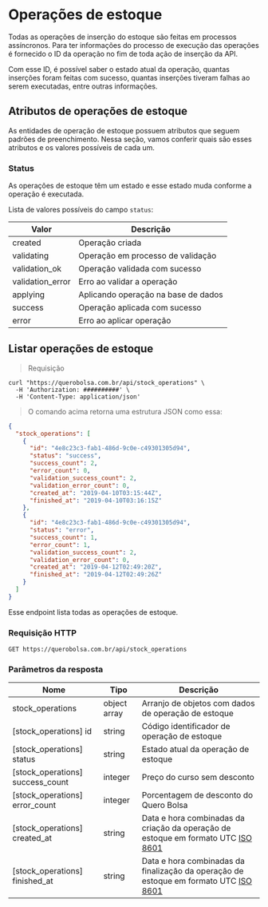 # Operações de estoque

Todas as operações de inserção do estoque são feitas em processos assíncronos. Para ter informações do processo de execução das operações é fornecido o ID da operação no fim de toda ação de inserção da API.

Com esse ID, é possível saber o estado atual da operação, quantas inserções foram feitas com sucesso, quantas inserções tiveram falhas ao serem executadas, entre outras informações.

## Atributos de operações de estoque

As entidades de operação de estoque possuem atributos que seguem padrões de preenchimento. Nessa seção, vamos conferir quais são esses atributos e os valores possíveis de cada um.

### Status

As operações de estoque têm um estado e esse estado muda conforme a operação é executada.

Lista de valores possíveis do campo `status`:

| Valor | Descrição |
| ----- | --------- |
| created | Operação criada |
| validating | Operação em processo de validação |
| validation_ok | Operação validada com sucesso |
| validation_error | Erro ao validar a operação |
| applying | Aplicando operação na base de dados |
| success | Operação aplicada com sucesso |
| error | Erro ao aplicar operação |

## Listar operações de estoque

> Requisição

```shell
curl "https://querobolsa.com.br/api/stock_operations" \
  -H 'Authorization: ##########' \
  -H 'Content-Type: application/json'
```

> O comando acima retorna uma estrutura JSON como essa:

```json
{
  "stock_operations": [
    {
      "id": "4e8c23c3-fab1-486d-9c0e-c49301305d94",
      "status": "success",
      "success_count": 2,
      "error_count": 0,
      "validation_success_count": 2,
      "validation_error_count": 0,
      "created_at": "2019-04-10T03:15:44Z",
      "finished_at": "2019-04-10T03:16:15Z"
    },
    {
      "id": "4e8c23c3-fab1-486d-9c0e-c49301305d94",
      "status": "error",
      "success_count": 1,
      "error_count": 1,
      "validation_success_count": 2,
      "validation_error_count": 0,
      "created_at": "2019-04-12T02:49:20Z",
      "finished_at": "2019-04-12T02:49:26Z"
    }
  ]
}
```

Esse endpoint lista todas as operações de estoque.

### Requisição HTTP

`GET https://querobolsa.com.br/api/stock_operations`

### Parâmetros da resposta

| Nome | Tipo | Descrição |
| ---- | ---- | --------- |
| stock_operations | object array | Arranjo de objetos com dados de operação de estoque |
| [stock_operations] id | string | Código identificador de operação de estoque |
| [stock_operations] status | string | Estado atual da operação de estoque |
| [stock_operations] success_count | integer | Preço do curso sem desconto |
| [stock_operations] error_count | integer | Porcentagem de desconto do Quero Bolsa |
| [stock_operations] created_at | string | Data e hora combinadas da criação da operação de estoque em formato UTC [ISO 8601](https://pt.wikipedia.org/wiki/ISO_8601) |
| [stock_operations] finished_at | string | Data e hora combinadas da finalização da operação de estoque em formato UTC [ISO 8601](https://pt.wikipedia.org/wiki/ISO_8601) |
